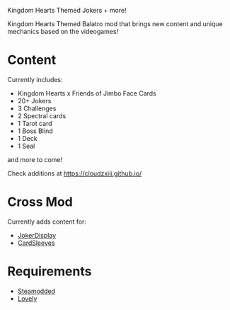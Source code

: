 Kingdom Hearts Themed Jokers + more!

Kingdom Hearts Themed Balatro mod that brings new content and unique mechanics based on the videogames!

# Content
Currently includes:
- Kingdom Hearts x Friends of Jimbo Face Cards
- 20+ Jokers
- 3 Challenges
- 2 Spectral cards
- 1 Tarot card
- 1 Boss Blind
- 1 Deck
- 1 Seal

and more to come!

Check additions at https://cloudzxiii.github.io/

# Cross Mod
Currently adds content for:
- [JokerDisplay](https://github.com/nh6574/JokerDisplay) 
- [CardSleeves](https://github.com/larswijn/CardSleeves)

# Requirements
- [Steamodded](https://github.com/Steamopollys/Steamodded)
- [Lovely](https://github.com/ethangreen-dev/lovely-injector)
